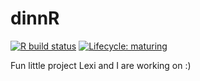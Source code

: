 
<!-- README.md is generated from README.Rmd. Please edit that file -->

# dinnR

<!-- badges: start -->

[![R build
status](https://github.com/KoderKow/dinnR/workflows/R-CMD-check/badge.svg)](https://github.com/KoderKow/dinnR/actions)
[![Lifecycle:
maturing](https://img.shields.io/badge/lifecycle-maturing-blue.svg)](https://www.tidyverse.org/lifecycle/#maturing)
<!-- badges: end -->

Fun little project Lexi and I are working on :)
